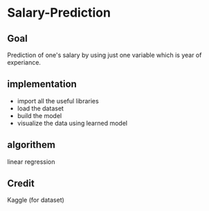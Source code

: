 # Salary-Prediction
## Goal
Prediction of one's salary by using just one variable which is year of experiance.
## implementation
* import all the useful libraries
* load the dataset
* build the model
* visualize the data using learned model
## algorithem 
linear regression
## Credit
Kaggle (for dataset)

